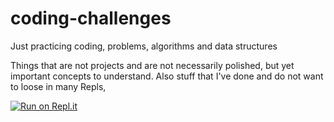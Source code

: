 # coding-challenges
Just practicing coding, problems, algorithms and data structures

Things that are not projects and are not necessarily polished, but yet important concepts to understand. 
Also stuff that I've done and do not want to loose in many Repls,

[![Run on Repl.it](https://repl.it/badge/github/arstrel/coding-challenges)](https://repl.it/github/arstrel/coding-challenges)
